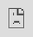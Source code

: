 ```yaml
---
layout: default
hide_footer: true

title: Course registration

permalink: /register/
---
```


<iframe id="typeform-full" class="f-topbar-fixed" width="100%" height="100%" frameborder="0" src="https://blackpepperswing1.typeform.com/to/ASTTQW" style="position: absolute; left:0; right:0; bottom:0; top:0; border:0;"></iframe>
<script type="text/javascript">
document.querySelector("#typeform-full").src += location.search;
</script>
</script>
<script type="text/javascript" src="https://embed.typeform.com/embed.js"></script>
